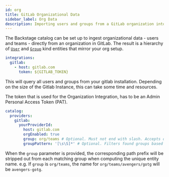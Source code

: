 ```yaml
---
id: org
title: GitLab Organizational Data
sidebar_label: Org Data
description: Importing users and groups from a GitLab organization into Backstage
---
```


The Backstage catalog can be set up to ingest organizational data - users and
teams - directly from an organization in GitLab. The result
is a hierarchy of
[`User`](../../features/software-catalog/descriptor-format.md#kind-user) and
[`Group`](../../features/software-catalog/descriptor-format.md#kind-group) kind
entities that mirror your org setup.

```yaml
integrations:
  gitlab:
    - host: gitlab.com
      token: ${GITLAB_TOKEN}
```

This will query all users and groups from your gitlab installation. Depending on the size
of the Gitlab Instance, this can take some time and resources.

The token that is used for the Organization Integration, has to be an Admin Personal Access Token (PAT).

```yaml
catalog:
  providers:
    gitlab:
      yourProviderId:
        host: gitlab.com
        orgEnabled: true
        group: org/teams # Optional. Must not end with slash. Accepts only groups under the provided path (excluded)
        groupPattern: '[\s\S]*' # Optional. Filters found groups based on provided patter. Defaults to `[\s\S]*`, which means to not filter anything
```

When the `group` parameter is provided, the corresponding path prefix will be stripped out from each matching group
when computing the unique entity name. e.g. If `group` is `org/teams`, the name for `org/teams/avengers/gotg` will
be `avengers-gotg`.
